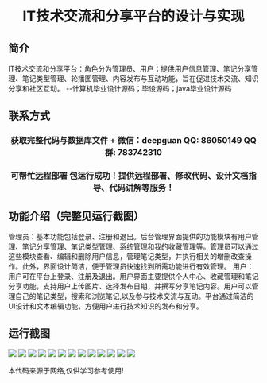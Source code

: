 <p><h1 align="center">IT技术交流和分享平台的设计与实现</h1></p>

## 简介
IT技术交流和分享平台：角色分为管理员、用户；提供用户信息管理、笔记分享管理、笔记类型管理、轮播图管理、内容发布与互动功能，旨在促进技术交流、知识分享和社区互动。    --计算机毕业设计源码；毕设源码；java毕业设计源码


## 联系方式
<p><h3 align="center">获取完整代码与数据库文件 + 微信：deepguan QQ: 86050149 QQ群: 783742310</h3></p>
<p><h3 align="center">可帮忙远程部署 包运行成功！提供远程部署、修改代码、设计文档指导、代码讲解等服务！</h3></p>

## 功能介绍（完整见运行截图）
管理员：基本功能包括登录、注册和退出。后台管理界面提供的功能模块有用户管理、笔记分享管理、笔记类型管理、系统管理和我的收藏管理等。管理员可以通过这些模块查看、编辑和删除用户信息，管理笔记类型，并执行相关的增删改查操作。此外，界面设计简洁，便于管理员快速找到所需功能进行有效管理。 用户：用户可在平台上登录、注册及退出。用户界面主要提供个人中心、收藏管理和笔记分享功能，支持用户上传图片、选择发布日期，并撰写分享笔记内容。用户可以管理自己的笔记类型，搜索和浏览笔记,以及参与技术交流与互动。平台通过简洁的UI设计和文本编辑功能，方便用户进行技术知识的发布和分享。


## 运行截图
![](https://bs-1329754181.cos.ap-shanghai.myqcloud.com/spring/ITTechnologyCommunicationAndSharingPlatformDesignAndImplementation/img/001.jpg)
![](https://bs-1329754181.cos.ap-shanghai.myqcloud.com/spring/ITTechnologyCommunicationAndSharingPlatformDesignAndImplementation/img/002.jpg)
![](https://bs-1329754181.cos.ap-shanghai.myqcloud.com/spring/ITTechnologyCommunicationAndSharingPlatformDesignAndImplementation/img/003.jpg)
![](https://bs-1329754181.cos.ap-shanghai.myqcloud.com/spring/ITTechnologyCommunicationAndSharingPlatformDesignAndImplementation/img/004.jpg)
![](https://bs-1329754181.cos.ap-shanghai.myqcloud.com/spring/ITTechnologyCommunicationAndSharingPlatformDesignAndImplementation/img/005.jpg)
![](https://bs-1329754181.cos.ap-shanghai.myqcloud.com/spring/ITTechnologyCommunicationAndSharingPlatformDesignAndImplementation/img/006.jpg)
![](https://bs-1329754181.cos.ap-shanghai.myqcloud.com/spring/ITTechnologyCommunicationAndSharingPlatformDesignAndImplementation/img/007.jpg)
![](https://bs-1329754181.cos.ap-shanghai.myqcloud.com/spring/ITTechnologyCommunicationAndSharingPlatformDesignAndImplementation/img/008.jpg)
![](https://bs-1329754181.cos.ap-shanghai.myqcloud.com/spring/ITTechnologyCommunicationAndSharingPlatformDesignAndImplementation/img/009.jpg)
![](https://bs-1329754181.cos.ap-shanghai.myqcloud.com/spring/ITTechnologyCommunicationAndSharingPlatformDesignAndImplementation/img/010.jpg)
![](https://bs-1329754181.cos.ap-shanghai.myqcloud.com/spring/ITTechnologyCommunicationAndSharingPlatformDesignAndImplementation/img/011.jpg)
![](https://bs-1329754181.cos.ap-shanghai.myqcloud.com/spring/ITTechnologyCommunicationAndSharingPlatformDesignAndImplementation/img/012.jpg)
![](https://bs-1329754181.cos.ap-shanghai.myqcloud.com/spring/ITTechnologyCommunicationAndSharingPlatformDesignAndImplementation/img/013.jpg)

<p>本代码来源于网络,仅供学习参考使用!</p>
